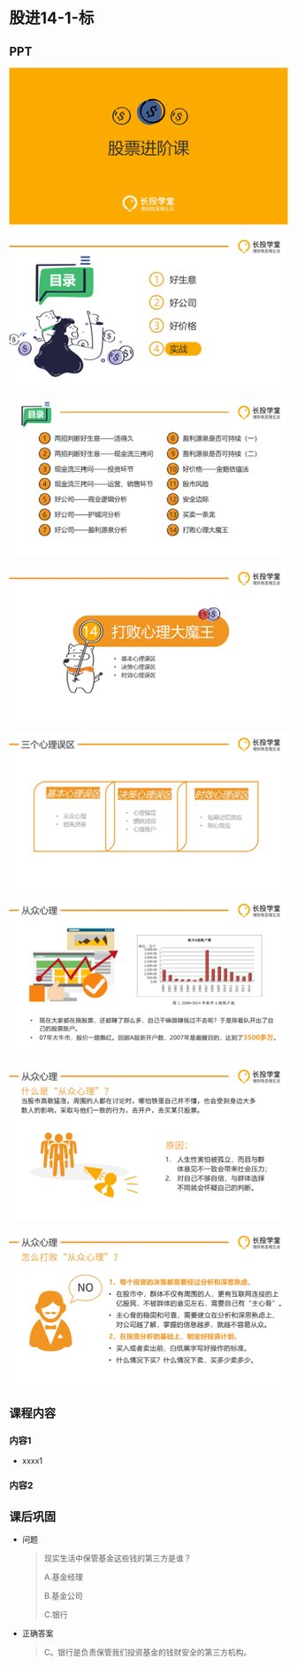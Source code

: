# 股进14-1-标

## PPT

![课程ppt](assets/14-1-1.jpg)

![课程ppt](assets/14-1-2.jpg)

![课程ppt](assets/14-1-3.jpg)

![课程ppt](assets/14-1-4.jpg)

![课程ppt](assets/14-1-5.jpg)

![课程ppt](assets/14-1-6.jpg)

![课程ppt](assets/14-1-7.jpg)

![课程ppt](assets/14-1-8.jpg)

## 课程内容

### 内容1

- xxxx1

  > 

### 内容2

## 课后巩固

- 问题

  > 现实生活中保管基金这些钱的第三方是谁？
  >
  > A.基金经理
  >
  > B.基金公司
  >
  > C.银行

- 正确答案

  > C。银行是负责保管我们投资基金的钱财安全的第三方机构。